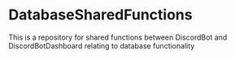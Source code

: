 # DatabaseSharedFunctions
This is a repository for shared functions between DiscordBot and DiscordBotDashboard relating to database functionality
